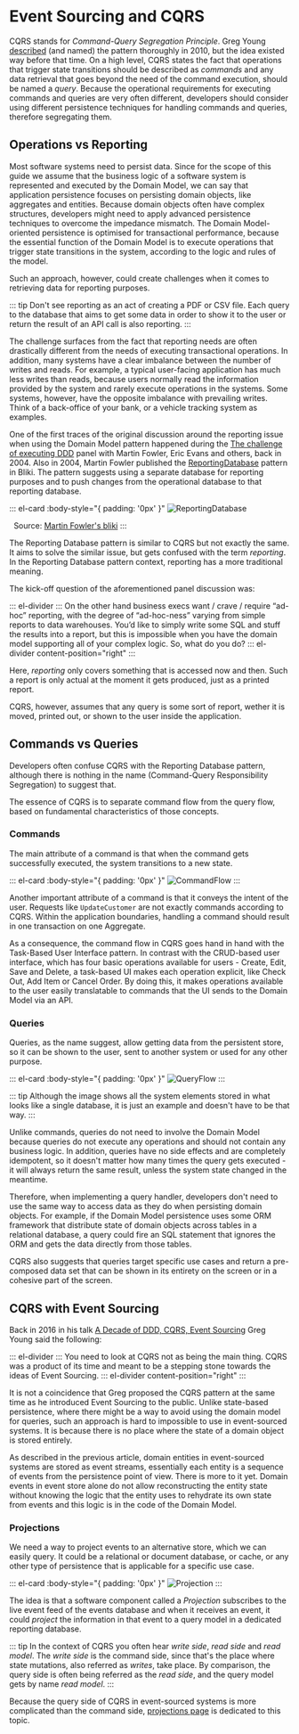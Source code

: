 # Event Sourcing and CQRS

CQRS stands for _Command-Query Segregation Principle_. Greg Young [described](https://cqrs.files.wordpress.com/2010/11/cqrs_documents.pdf) (and named) the pattern thoroughly in 2010, but the idea existed way before that time. On a high level, CQRS states the fact that operations that trigger state transitions should be described as _commands_ and any data retrieval that goes beyond the need of the command execution, should be named a _query_. Because the operational requirements for executing commands and queries are very often different, developers should consider using different persistence techniques for handling commands and queries, therefore segregating them.

## Operations vs Reporting

Most software systems need to persist data. Since for the scope of this guide we assume that the business logic of a software system is represented and executed by the Domain Model, we can say that application persistence focuses on persisting domain objects, like aggregates and entities. Because domain objects often have complex structures, developers might need to apply advanced persistence techniques to overcome the impedance mismatch. The Domain Model-oriented persistence is optimised for transactional performance, because the essential function of the Domain Model is to execute operations that trigger state transitions in the system, according to the logic and rules of the model.

Such an approach, however, could create challenges when it comes to retrieving data for reporting purposes. 

::: tip
Don't see reporting as an act of creating a PDF or CSV file. Each query to the database that aims to get some data in order to show it to the user or return the result of an API call is also reporting.
:::

The challenge surfaces from the fact that reporting needs are often drastically different from the needs of executing transactional operations. In addition, many systems have a clear imbalance between the number of writes and reads. For example, a typical user-facing application has much less writes than reads, because users normally read the information provided by the system and rarely execute operations in the systems. Some systems, however, have the opposite imbalance with prevailing writes. Think of a back-office of your bank, or a vehicle tracking system as examples.

One of the first traces of the original discussion around the reporting issue when using the Domain Model pattern happened during the [The challenge of executing DDD](https://dddcommunity.org/uncategorized/evans_2004_3/) panel with Martin Fowler, Eric Evans and others, back in 2004. Also in 2004, Martin Fowler published the [ReportingDatabase](https://martinfowler.com/bliki/ReportingDatabase.html) pattern in Bliki. The pattern suggests using a separate database for reporting purposes and to push changes from the operational database to that reporting database.
 
::: el-card :body-style="{ padding: '0px' }" 
![ReportingDatabase](https://martinfowler.com/bliki/images/reportingDatabase/reportingDatabase.png)

&nbsp; Source: [Martin Fowler's bliki](https://martinfowler.com/bliki/ReportingDatabase.html)
:::

The Reporting Database pattern is similar to CQRS but not exactly the same. It aims to solve the similar issue, but gets confused with the term _reporting_. In the Reporting Database pattern context, reporting has a more traditional meaning.

The kick-off question of the aforementioned panel discussion was:

::: el-divider
<i class="el-icon-chat-line-round"></i>
:::
On the other hand business execs want / crave / require “ad-hoc” reporting, with the degree of “ad-hoc-ness” varying from simple reports to data warehouses.
You’d like to simply write some SQL and stuff the results into a report, but this is impossible when you have the domain model supporting all of your complex logic.
So, what do you do?
::: el-divider content-position="right"
:::

Here, _reporting_ only covers something that is accessed now and then. Such a report is only actual at the moment it gets produced, just as a printed report.

CQRS, however, assumes that any query is some sort of report, wether it is moved, printed out, or shown to the user inside the application.

## Commands vs Queries

Developers often confuse CQRS with the Reporting Database pattern, although there is nothing in the name (Command-Query Responsibility Segregation) to suggest that.

The essence of CQRS is to separate command flow from the query flow, based on fundamental characteristics of those concepts.

### Commands

The main attribute of a command is that when the command gets successfully executed, the system transitions to a new state.

::: el-card :body-style="{ padding: '0px' }" 
![CommandFlow](./images/cqrs-command-flow.png)
:::

Another important attribute of a command is that it conveys the intent of the user. Requests like `UpdateCustomer` are not exactly commands according to CQRS. Within the application boundaries, handling a command should result in one transaction on one Aggregate.

As a consequence, the command flow in CQRS goes hand in hand with the Task-Based User Interface pattern. In contrast with the CRUD-based user interface, which has four basic operations available for users - Create, Edit, Save and Delete, a task-based UI makes each operation explicit, like Check Out, Add Item or Cancel Order. By doing this, it makes operations available to the user easily translatable to commands that the UI sends to the Domain Model via an API.

### Queries

Queries, as the name suggest, allow getting data from the persistent store, so it can be shown to the user, sent to another system or used for any other purpose.

::: el-card :body-style="{ padding: '0px' }" 
![QueryFlow](./images/cqrs-query-flow.png)
:::

::: tip
Although the image shows all the system elements stored in what looks like a single database, it is just an example and doesn't have to be that way.
:::

Unlike commands, queries do not need to involve the Domain Model because queries do not execute any operations and should not contain any business logic. In addition, queries have no side effects and are completely idempotent, so it doesn't matter how many times the query gets executed - it will always return the same result, unless the system state changed in the meantime.

Therefore, when implementing a query handler, developers don't need to use the same way to access data as they do when persisting domain objects. For example, if the Domain Model persistence uses some ORM framework that distribute state of domain objects across tables in a relational database, a query could fire an SQL statement that ignores the ORM and gets the data directly from those tables. 

CQRS also suggests that queries target specific use cases and return a pre-composed data set that can be shown in its entirety on the screen or in a cohesive part of the screen.

## CQRS with Event Sourcing

Back in 2016 in his talk [A Decade of DDD, CQRS, Event Sourcing](https://www.youtube.com/watch?v=LDW0QWie21s) Greg Young said the following:

::: el-divider
<i class="el-icon-video-camera"></i>
:::
You need to look at CQRS not as being the main thing. CQRS was a product of its time and meant to be a stepping stone towards the ideas of Event Sourcing.
::: el-divider content-position="right"
:::

It is not a coincidence that Greg proposed the CQRS pattern at the same time as he introduced Event Sourcing to the public. Unlike state-based persistence, where there might be a way to avoid using the domain model for queries, such an approach is hard to impossible to use in event-sourced systems. It is because there is no place where the state of a domain object is stored entirely.

As described in the previous article, domain entities in event-sourced systems are stored as event streams, essentially each entity is a sequence of events from the persistence point of view. There is more to it yet. Domain events in event store alone do not allow reconstructing the entity state without knowing the logic that the entity uses to rehydrate its own state from events and this logic is in the code of the Domain Model.

### Projections

We need a way to project events to an alternative store, which we can
easily query. It could be a relational or document database, or cache, or any other type of persistence that is applicable for a specific use case.

::: el-card :body-style="{ padding: '0px' }" 
![Projection](./images/cqrs-projections.png)
:::

The idea is that a software component called a _Projection_ subscribes to the live event feed of the events database and when it receives an event, it could _project_ the information in that event to a query model in a dedicated reporting database.

::: tip
In the context of CQRS you often hear _write side_, _read side_ and 
_read model_. The _write side_ is the command side, since that's the place where state mutations, also referred as _writes_, take place. By comparison, the query side is often being referred as the _read side_, and the query model gets by name _read model_.
:::

Because the query side of CQRS in event-sourced systems is more complicated than the command side, [projections page](./projections.md) is dedicated to this topic.

